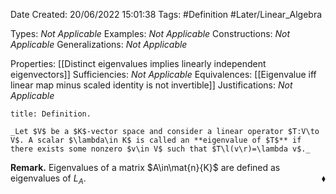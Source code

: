 <div class="topSpace"></div>

Date Created: 20/06/2022 15:01:38
Tags: #Definition #Later/Linear_Algebra

Types: _Not Applicable_
Examples: _Not Applicable_
Constructions: _Not Applicable_
Generalizations: _Not Applicable_

Properties: [[Distinct eigenvalues implies linearly independent eigenvectors]]
Sufficiencies: _Not Applicable_
Equivalences: [[Eigenvalue iff linear map minus scaled identity is not invertible]]
Justifications: _Not Applicable_

``` ad-Definition
title: Definition.

_Let $V$ be a $K$-vector space and consider a linear operator $T:V\to V$. A scalar $\lambda\in K$ is called an **eigenvalue of $T$** if there exists some nonzero $v\in V$ such that $T\l(v\r)=\lambda v$._

```

**Remark.** Eigenvalues of a matrix $A\in\mat{n}{K}$ are defined as eigenvalues of $L_A$.<span style="float:right;">$\blacklozenge$</span>

